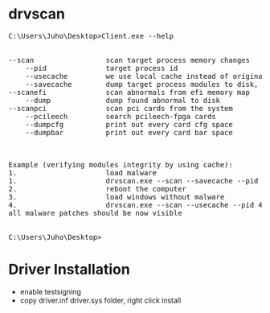 # drvscan
<pre>
C:\Users\Juho\Desktop>Client.exe --help


--scan                 scan target process memory changes
    --pid              target process id
    --usecache         we use local cache instead of original PE files
    --savecache        dump target process modules to disk, these can be used later with --usecache
--scanefi              scan abnormals from efi memory map
    --dump             dump found abnormal to disk
--scanpci              scan pci cards from the system
    --pcileech         search pcileech-fpga cards
    --dumpcfg          print out every card cfg space
    --dumpbar          print out every card bar space



Example (verifying modules integrity by using cache):
1.                     load malware
1.                     drvscan.exe --scan --savecache --pid 4
2.                     reboot the computer
3.                     load windows without malware
4.                     drvscan.exe --scan --usecache --pid 4
all malware patches should be now visible


C:\Users\Juho\Desktop>
</pre>
# Driver Installation
- enable testsigning  
- copy driver.inf driver.sys folder, right click install


